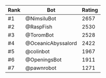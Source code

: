 Rank|Bot|Rating
---|---|---
#1|@NimsiluBot|2657
#2|@RaspFish|2530
#3|@ToromBot|2528
#4|@OceanicAbyssalord|2422
#5|@colinbot|1967
#6|@OpeningsBot|1911
#7|@pawnrobot|1271
